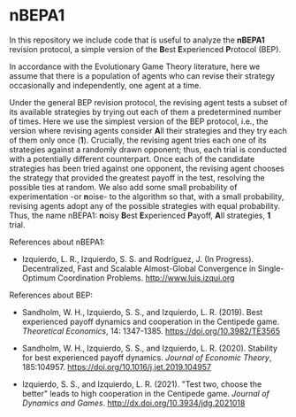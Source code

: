 # nBEPA1

In this repository we include code that is useful to analyze the **nBEPA1** revision protocol, a simple version of the **B**est **E**xperienced **P**rotocol (BEP). 

In accordance with the Evolutionary Game Theory literature, here we assume that there is a population of agents who can revise their strategy occasionally and independently, one agent at a time.

Under the general BEP revision protocol, the revising agent tests a subset of its available strategies by trying out each of them a predetermined number of times. Here we use the simplest version of the BEP protocol, i.e., the version where revising agents consider **A**ll their strategies and they try each of them only once (**1**). Crucially, the revising agent tries each one of its strategies against a randomly drawn opponent; thus, each trial is conducted with a potentially different counterpart. Once each of the candidate strategies has been tried against one opponent, the revising agent chooses the strategy that provided the greatest payoff in the test, resolving the possible ties at random. We also add some small probability of experimentation -or **n**oise- to the algorithm so that, with a small probability, revising agents adopt any of the possible strategies with equal probability. Thus, the name nBEPA1: **n**oisy **B**est **E**xperienced **P**ayoff, **A**ll strategies, **1** trial.

References about nBEPA1:

- Izquierdo, L. R., Izquierdo, S. S. and Rodríguez, J. (In Progress). Decentralized, Fast and Scalable Almost-Global Convergence in Single-Optimum Coordination Problems. http://www.luis.izqui.org

References about BEP:

- Sandholm, W. H., Izquierdo, S. S., and Izquierdo, L. R. (2019). Best experienced payoff dynamics and cooperation in the Centipede game. *Theoretical Economics*, 14: 1347-1385. https://doi.org/10.3982/TE3565

- Sandholm, W. H., Izquierdo, S. S., and Izquierdo, L. R. (2020). Stability for best experienced payoff dynamics. *Journal of Economic Theory*, 185:104957. https://doi.org/10.1016/j.jet.2019.104957

- Izquierdo, S. S., and Izquierdo, L. R. (2021). "Test two, choose the better" leads to high cooperation in the Centipede game. *Journal of Dynamics and Games*. http://dx.doi.org/10.3934/jdg.2021018
